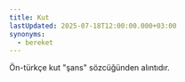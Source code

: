 ```yaml
---
title: Kut
lastUpdated: 2025-07-18T12:00:00.000+03:00
synonyms:
  - bereket
---
```

Ön-türkçe kut "şans" sözcüğünden alıntıdır.
